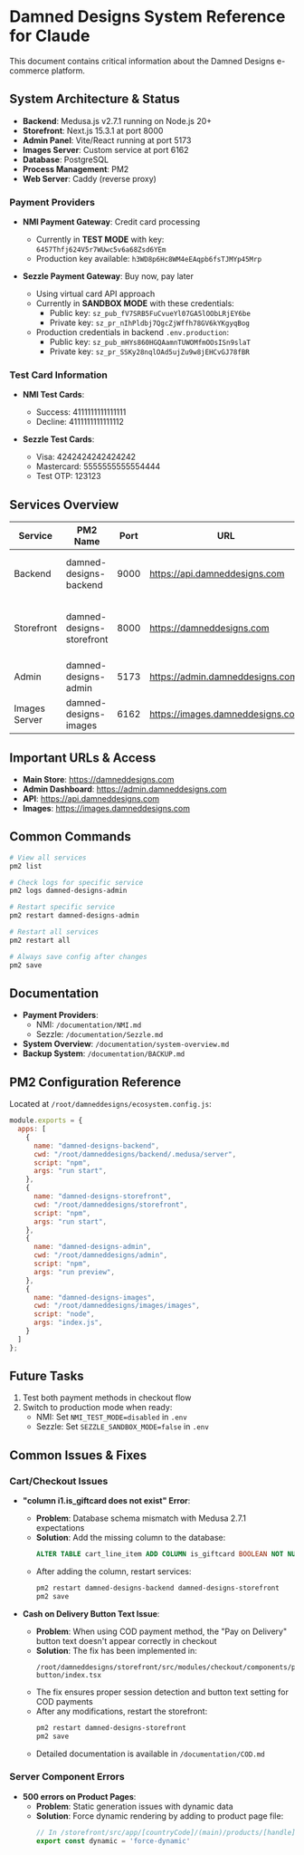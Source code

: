# Damned Designs System Reference for Claude

This document contains critical information about the Damned Designs e-commerce platform.

## System Architecture & Status

- **Backend**: Medusa.js v2.7.1 running on Node.js 20+
- **Storefront**: Next.js 15.3.1 at port 8000
- **Admin Panel**: Vite/React running at port 5173
- **Images Server**: Custom service at port 6162
- **Database**: PostgreSQL
- **Process Management**: PM2
- **Web Server**: Caddy (reverse proxy)

### Payment Providers
- **NMI Payment Gateway**: Credit card processing
  - Currently in **TEST MODE** with key: `6457Thfj624V5r7WUwc5v6a68Zsd6YEm`
  - Production key available: `h3WD8p6Hc8WM4eEAqpb6fsTJMYp45Mrp`
  
- **Sezzle Payment Gateway**: Buy now, pay later
  - Using virtual card API approach
  - Currently in **SANDBOX MODE** with these credentials:
    - Public key: `sz_pub_fV7SRB5FuCvueYl07GA5lOObLRjEY6be`
    - Private key: `sz_pr_nIhPldbj7QgcZjWffh78GV6kYKgyqBog`
  - Production credentials in backend `.env.production`:
    - Public key: `sz_pub_mHYs860HGQAamnTUWOMfmOOsISn9slaT`
    - Private key: `sz_pr_SSKy28nqlOAd5ujZu9w8jEHCvGJ78fBR`

### Test Card Information
- **NMI Test Cards**:
  - Success: 4111111111111111
  - Decline: 4111111111111112
  
- **Sezzle Test Cards**:
  - Visa: 4242424242424242
  - Mastercard: 5555555555554444
  - Test OTP: 123123

## Services Overview

| Service | PM2 Name | Port | URL | Notes |
|---------|----------|------|-----|-------|
| Backend | damned-designs-backend | 9000 | https://api.damneddesigns.com | Core e-commerce engine v2.7.1 |
| Storefront | damned-designs-storefront | 8000 | https://damneddesigns.com | Next.js 15.3.1 customer-facing store |
| Admin | damned-designs-admin | 5173 | https://admin.damneddesigns.com | Admin dashboard |
| Images Server | damned-designs-images | 6162 | https://images.damneddesigns.com | Image hosting |

## Important URLs & Access

- **Main Store**: https://damneddesigns.com
- **Admin Dashboard**: https://admin.damneddesigns.com
- **API**: https://api.damneddesigns.com
- **Images**: https://images.damneddesigns.com

## Common Commands

```bash
# View all services
pm2 list

# Check logs for specific service
pm2 logs damned-designs-admin

# Restart specific service
pm2 restart damned-designs-admin

# Restart all services
pm2 restart all

# Always save config after changes
pm2 save
```

## Documentation

- **Payment Providers**: 
  - NMI: `/documentation/NMI.md`
  - Sezzle: `/documentation/Sezzle.md`
- **System Overview**: `/documentation/system-overview.md`
- **Backup System**: `/documentation/BACKUP.md`

## PM2 Configuration Reference

Located at `/root/damneddesigns/ecosystem.config.js`:

```javascript
module.exports = {
  apps: [
    {
      name: "damned-designs-backend",
      cwd: "/root/damneddesigns/backend/.medusa/server",
      script: "npm",
      args: "run start",
    },
    {
      name: "damned-designs-storefront",
      cwd: "/root/damneddesigns/storefront",
      script: "npm",
      args: "run start",
    },
    {
      name: "damned-designs-admin",
      cwd: "/root/damneddesigns/admin",
      script: "npm",
      args: "run preview",
    },
    {
      name: "damned-designs-images",
      cwd: "/root/damneddesigns/images/images",
      script: "node",
      args: "index.js",
    }
  ]
};
```

## Future Tasks

1. Test both payment methods in checkout flow
2. Switch to production mode when ready:
   - NMI: Set `NMI_TEST_MODE=disabled` in `.env`
   - Sezzle: Set `SEZZLE_SANDBOX_MODE=false` in `.env`

## Common Issues & Fixes

### Cart/Checkout Issues
- **"column i1.is_giftcard does not exist" Error**:
  - **Problem**: Database schema mismatch with Medusa 2.7.1 expectations
  - **Solution**: Add the missing column to the database:
    ```sql
    ALTER TABLE cart_line_item ADD COLUMN is_giftcard BOOLEAN NOT NULL DEFAULT FALSE;
    ```
  - After adding the column, restart services:
    ```bash
    pm2 restart damned-designs-backend damned-designs-storefront
    pm2 save
    ```

- **Cash on Delivery Button Text Issue**:
  - **Problem**: When using COD payment method, the "Pay on Delivery" button text doesn't appear correctly in checkout
  - **Solution**: The fix has been implemented in:
    ```
    /root/damneddesigns/storefront/src/modules/checkout/components/payment-button/index.tsx
    ```
  - The fix ensures proper session detection and button text setting for COD payments
  - After any modifications, restart the storefront:
    ```bash
    pm2 restart damned-designs-storefront
    pm2 save
    ```
  - Detailed documentation is available in `/documentation/COD.md`

### Server Component Errors
- **500 errors on Product Pages**:
  - **Problem**: Static generation issues with dynamic data
  - **Solution**: Force dynamic rendering by adding to product page file:
    ```javascript
    // In /storefront/src/app/[countryCode]/(main)/products/[handle]/page.tsx
    export const dynamic = 'force-dynamic'
    ```